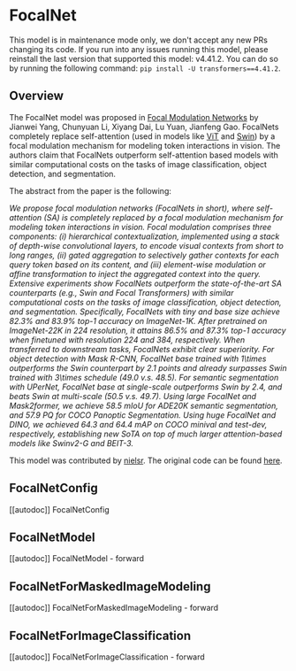 <!--Copyright 2022 The HuggingFace Team. All rights reserved.

Licensed under the Apache License, Version 2.0 (the "License"); you may not use this file except in compliance with
the License. You may obtain a copy of the License at

http://www.apache.org/licenses/LICENSE-2.0

Unless required by applicable law or agreed to in writing, software distributed under the License is distributed on
an "AS IS" BASIS, WITHOUT WARRANTIES OR CONDITIONS OF ANY KIND, either express or implied. See the License for the
specific language governing permissions and limitations under the License.

⚠️ Note that this file is in Markdown but contain specific syntax for our doc-builder (similar to MDX) that may not be
rendered properly in your Markdown viewer.

-->

# FocalNet

<Tip warning={true}>

This model is in maintenance mode only, we don't accept any new PRs changing its code.
If you run into any issues running this model, please reinstall the last version that supported this model: v4.41.2.
You can do so by running the following command: `pip install -U transformers==4.41.2`.

</Tip>

## Overview

The FocalNet model was proposed in [Focal Modulation Networks](https://arxiv.org/abs/2203.11926) by Jianwei Yang, Chunyuan Li, Xiyang Dai, Lu Yuan, Jianfeng Gao.
FocalNets completely replace self-attention (used in models like [ViT](vit) and [Swin](swin)) by a focal modulation mechanism for modeling token interactions in vision.
The authors claim that FocalNets outperform self-attention based models with similar computational costs on the tasks of image classification, object detection, and segmentation.

The abstract from the paper is the following:

*We propose focal modulation networks (FocalNets in short), where self-attention (SA) is completely replaced by a focal modulation mechanism for modeling token interactions in vision. Focal modulation comprises three components: (i) hierarchical contextualization, implemented using a stack of depth-wise convolutional layers, to encode visual contexts from short to long ranges, (ii) gated aggregation to selectively gather contexts for each query token based on its
content, and (iii) element-wise modulation or affine transformation to inject the aggregated context into the query. Extensive experiments show FocalNets outperform the state-of-the-art SA counterparts (e.g., Swin and Focal Transformers) with similar computational costs on the tasks of image classification, object detection, and segmentation. Specifically, FocalNets with tiny and base size achieve 82.3% and 83.9% top-1 accuracy on ImageNet-1K. After pretrained on ImageNet-22K in 224 resolution, it attains 86.5% and 87.3% top-1 accuracy when finetuned with resolution 224 and 384, respectively. When transferred to downstream tasks, FocalNets exhibit clear superiority. For object detection with Mask R-CNN, FocalNet base trained with 1\times outperforms the Swin counterpart by 2.1 points and already surpasses Swin trained with 3\times schedule (49.0 v.s. 48.5). For semantic segmentation with UPerNet, FocalNet base at single-scale outperforms Swin by 2.4, and beats Swin at multi-scale (50.5 v.s. 49.7). Using large FocalNet and Mask2former, we achieve 58.5 mIoU for ADE20K semantic segmentation, and 57.9 PQ for COCO Panoptic Segmentation. Using huge FocalNet and DINO, we achieved 64.3 and 64.4 mAP on COCO minival and test-dev, respectively, establishing new SoTA on top of much larger attention-based models like Swinv2-G and BEIT-3.*

This model was contributed by [nielsr](https://huggingface.co/nielsr).
The original code can be found [here](https://github.com/microsoft/FocalNet).

## FocalNetConfig

[[autodoc]] FocalNetConfig

## FocalNetModel

[[autodoc]] FocalNetModel
    - forward

## FocalNetForMaskedImageModeling

[[autodoc]] FocalNetForMaskedImageModeling
    - forward

## FocalNetForImageClassification

[[autodoc]] FocalNetForImageClassification
    - forward
